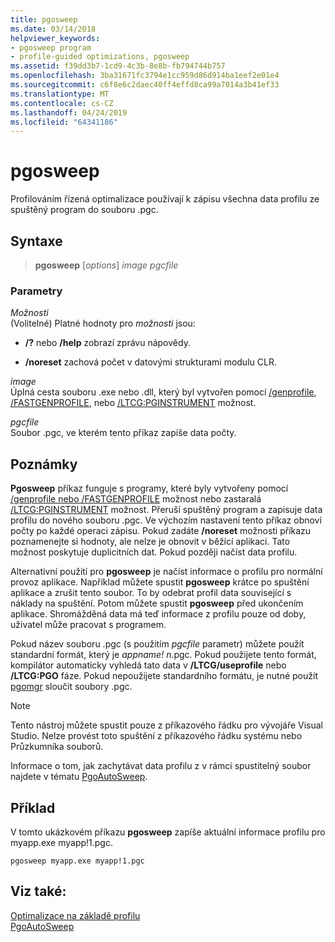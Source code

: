 ```yaml
---
title: pgosweep
ms.date: 03/14/2018
helpviewer_keywords:
- pgosweep program
- profile-guided optimizations, pgosweep
ms.assetid: f39dd3b7-1cd9-4c3b-8e8b-fb794744b757
ms.openlocfilehash: 3ba31671fc3794e1cc959d86d914ba1eef2e01e4
ms.sourcegitcommit: c6f8e6c2daec40ff4effd8ca99a7014a3b41ef33
ms.translationtype: MT
ms.contentlocale: cs-CZ
ms.lasthandoff: 04/24/2019
ms.locfileid: "64341186"
---
```

# <a name="pgosweep"></a>pgosweep

Profilováním řízená optimalizace používají k zápisu všechna data profilu ze spuštěný program do souboru .pgc.

## <a name="syntax"></a>Syntaxe

> **pgosweep** [*options*] *image* *pgcfile*

### <a name="parameters"></a>Parametry

*Možnosti*<br/>
(Volitelné) Platné hodnoty pro *možnosti* jsou:

- **/?** nebo **/help** zobrazí zprávu nápovědy.

- **/noreset** zachová počet v datovými strukturami modulu CLR.

*image*<br/>
Úplná cesta souboru .exe nebo .dll, který byl vytvořen pomocí [/genprofile](reference/genprofile-fastgenprofile-generate-profiling-instrumented-build.md), [/FASTGENPROFILE](reference/genprofile-fastgenprofile-generate-profiling-instrumented-build.md), nebo [/LTCG:PGINSTRUMENT](reference/ltcg-link-time-code-generation.md) možnost.

*pgcfile*<br/>
Soubor .pgc, ve kterém tento příkaz zapíše data počty.

## <a name="remarks"></a>Poznámky

**Pgosweep** příkaz funguje s programy, které byly vytvořeny pomocí [/genprofile nebo /FASTGENPROFILE](reference/genprofile-fastgenprofile-generate-profiling-instrumented-build.md) možnost nebo zastaralá [/LTCG:PGINSTRUMENT](reference/ltcg-link-time-code-generation.md) možnost. Přeruší spuštěný program a zapisuje data profilu do nového souboru .pgc. Ve výchozím nastavení tento příkaz obnoví počty po každé operaci zápisu. Pokud zadáte **/noreset** možnosti příkazu poznamenejte si hodnoty, ale nelze je obnovit v běžící aplikaci. Tato možnost poskytuje duplicitních dat. Pokud později načíst data profilu.

Alternativní použití pro **pgosweep** je načíst informace o profilu pro normální provoz aplikace. Například můžete spustit **pgosweep** krátce po spuštění aplikace a zrušit tento soubor. To by odebrat profil data související s náklady na spuštění. Potom můžete spustit **pgosweep** před ukončením aplikace. Shromážděná data má teď informace z profilu pouze od doby, uživatel může pracovat s programem.

Pokud název souboru .pgc (s použitím *pgcfile* parametr) můžete použít standardní formát, který je *appname! n*.pgc. Pokud použijete tento formát, kompilátor automaticky vyhledá tato data v **/LTCG/useprofile** nebo **/LTCG:PGO** fáze. Pokud nepoužijete standardního formátu, je nutné použít [pgomgr](pgomgr.md) sloučit soubory .pgc.

> [!NOTE]
> Tento nástroj můžete spustit pouze z příkazového řádku pro vývojáře Visual Studio. Nelze provést toto spuštění z příkazového řádku systému nebo Průzkumníka souborů.

Informace o tom, jak zachytávat data profilu z v rámci spustitelný soubor najdete v tématu [PgoAutoSweep](pgoautosweep.md).

## <a name="example"></a>Příklad

V tomto ukázkovém příkazu **pgosweep** zapíše aktuální informace profilu pro myapp.exe myapp!1.pgc.

`pgosweep myapp.exe myapp!1.pgc`

## <a name="see-also"></a>Viz také:

[Optimalizace na základě profilu](profile-guided-optimizations.md)<br/>
[PgoAutoSweep](pgoautosweep.md)<br/>

